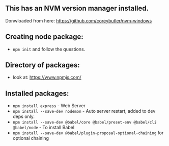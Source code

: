 ## This has an NVM version manager installed.

Donwloaded from here: https://github.com/coreybutler/nvm-windows

## Creating node package:
- `npm init` and follow the questions.

## Directory of packages: 
- look at: https://www.npmjs.com/

## Installed packages:
- `npm install express` - Web Server
- `npm install --save-dev nodemon` - Auto server restart, added to dev deps only.
- `npm install --save-dev @babel/core @babel/preset-env @babel/cli @babel/node` - To install Babel
- `npm install --save-dev @babel/plugin-proposal-optional-chaining` for optional chaining
